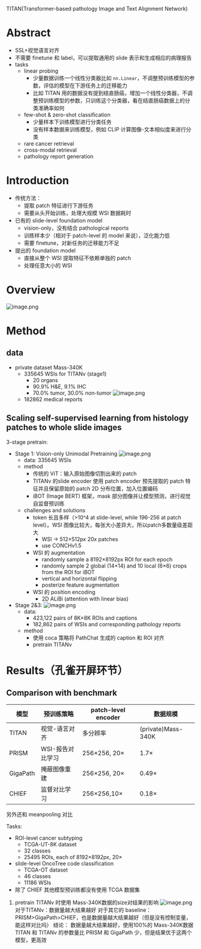 TITAN(Transformer-based pathology Image and Text Alignment Network)
# Abstract
- SSL+视觉语言对齐
- 不需要 finetune 和 label，可以提取通用的 slide 表示和生成相应的病理报告
- tasks
	- linear probing
		- 少量数据训练一个线性分类器比如 `nn.Linear`，不调整预训练模型的参数，评估的模型在下游任务上的迁移能力
		- 比如 TITAN 用的数据没有提到结直肠癌，增加一个线性分类器，不调整预训练模型的参数，只训练这个分类器，看在结直肠癌数据上的分类准确率如何
	- few-shot & zero-shot classification 
		- 少量样本下训练模型进行分类任务
		- 没有样本数据来训练模型，例如 CLIP 计算图像-文本相似度来进行分类
	- rare cancer retrieval 
	- cross-modal retrieval 
	- pathology report generation

# Introduction
- 传统方法：
	- 提取 patch 特征进行下游任务
	- 需要从头开始训练，处理大规模 WSI 数据耗时
- 已有的 slide-level foundation model 
	- vision-only，没有结合 pathological reports
	- 训练样本少（相对于 patch-level 的 model 来说），泛化能力低
	- 需要 finetune，对新任务的迁移能力不足
- 提出的 foundation model
	- 直接从整个 WSI 提取特征不依赖单独的 patch
	- 处理任意大小的 WSI

# Overview 
![image.png](https://cdn.jsdelivr.net/gh/Pokemongle/img_bed_0@main/img/202505281548864.png)


# Method
## data
- private dataset Mass-340K
	- 335645 WSIs for TITANv (stage1)
		- 20 organs
		- 90.9% H&E, 9.1% IHC
		- 70.0% tumor, 30.0% non-tumor
		![image.png](https://cdn.jsdelivr.net/gh/Pokemongle/img_bed_0@main/img/202505281428862.png)
	- 182862 medical reports 
		

## Scaling self-supervised learning from histology patches to whole slide images
3-stage pretrain:
- Stage 1: Vision-only Unimodal Pretraining
	![image.png](https://cdn.jsdelivr.net/gh/Pokemongle/img_bed_0@main/img/202505281730399.png)
	- data: 335645 WSIs 
	- method
		- 传统的 ViT：输入原始图像切割出来的 patch
		- TITANv 的slide encoder 使用 patch encoder 预先提取的 patch 特征并且保留原始的 patch 2D 分布位置，加入位置编码
		- iBOT (Image BERT) 框架，mask 部分图像并让模型预测，进行视觉自监督预训练
	- challenges and solutions
		- token 长且多样（>10^4 at slide-level, while 196-256 at patch level）。WSI 图像比较大，每张大小差异大，所以patch多数量级差距大
			- WSI → 512×512px 20x patches
			- use CONCHv1.5
		- WSI 的 augmentation
			- randomly sample a 8192×8192px ROI for each epoch
			- randomly sample 2 global (14×14) and 10 local (6×6) crops from the ROI for iBOT
			- vertical and horizontal flipping
			- posterize feature augmentation
		- WSI 的 position encoding 
			- 2D ALiBi (attention with linear bias)
- Stage 2&3: 
	![image.png](https://cdn.jsdelivr.net/gh/Pokemongle/img_bed_0@main/img/202505281752523.png)
	- data: 
		- 423,122 pairs of 8K×8K ROIs and captions
		- 182,862 pairs of WSIs and corresponding pathology reports
	- method
		- 使用 coca 策略将 PathChat 生成的 caption 和 ROI 对齐
		- pretrain TITANv 

# Results（孔雀开屏环节）
## Comparison with benchmark

| 模型       | 预训练策略      | patch-level encoder | 数据规模               |
| -------- | ---------- | ------------------- | ------------------ |
| TITAN    | 视觉-语言对齐    | 多分辨率                | (private)Mass-340K |
| PRISM    | WSI-报告对比学习 | 256×256, 20×        | 1.7×               |
| GigaPath | 掩蔽图像重建     | 256×256, 20×        | 0.49×              |
| CHIEF    | 监督对比学习     | 256×256,10×         | 0.18×              |
另外还和 meanpooling 对比

Tasks: 
- ROI-level cancer subtyping
	- TCGA-UT-8K dataset
	- 32 classes
	- 25495 ROIs, each of 8192×8192px, 20×
- slide-level OncoTree code classification
	- TCGA-OT dataset
	- 46 classes
	- 11186 WSIs 
- 除了 CHIEF 其他模型预训练都没有使用 TCGA 数据集

1. pretrain TITANv 时使用 Mass-340K数据的size对结果的影响
![image.png](https://cdn.jsdelivr.net/gh/Pokemongle/img_bed_0@main/img/202505281825192.png)
对于TITANv：数据量越大结果越好
对于其它的 baseline：PRISM>GigaPath>CHIEF，也是数据量越大结果越好（但是没有控制变量，能这样对比吗）
结论：
	数据量越大结果越好，使用100%的 Mass-340K数据
	TITAN 和 TITANv 的参数量比 PRISM 和 GigaPath 少，但是结果优于这两个模型，更高效
